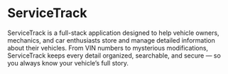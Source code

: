 # ServiceTrack
ServiceTrack is a full-stack application designed to help vehicle owners, mechanics, and car enthusiasts store and manage detailed information about their vehicles. From VIN numbers to mysterious modifications, ServiceTrack keeps every detail organized, searchable, and secure — so you always know your vehicle’s full story.

